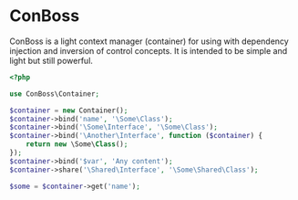 # ConBoss

ConBoss is a light context manager (container) for using with dependency injection and inversion of control concepts. It is intended to be simple and light but still powerful.

```php
<?php

use ConBoss\Container;

$container = new Container();
$container->bind('name', '\Some\Class');
$container->bind('\Some\Interface', '\Some\Class');
$container->bind('\Another\Interface', function ($container) {
    return new \Some\Class();
});
$container->bind('$var', 'Any content');
$container->share('\Shared\Interface', '\Some\Shared\Class');

$some = $container->get('name');
```